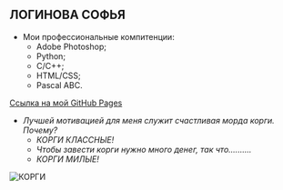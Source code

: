 ## ЛОГИНОВА СОФЬЯ

+ Мои профессиональные компитенции:
  + Adobe Photoshop;
  + Python;
  + C/C++;
  + HTML/CSS;
  + Pascal ABC.
  
 [Ссылка на мой GitHub Pages](https://sonyadk.github.io/LoginovaSofiaWeb.github.io/ "Ссылочка")
 
+ _Лучшей мотивацией для меня служит счастливая морда корги. Почему?_
  + _КОРГИ КЛАССНЫЕ!_
  + _Чтобы завести корги нужно много денег, так что.........._
  + _КОРГИ МИЛЫЕ!_
  
 ![КОРГИ](https://images.unsplash.com/photo-1554692918-08fa0fdc9db3?ixlib=rb-1.2.1&ixid=eyJhcHBfaWQiOjEyMDd9&auto=format&fit=crop&w=1050&q=80)
